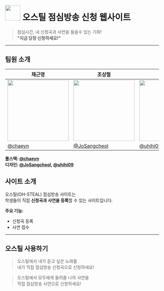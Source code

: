 # <img src="https://github.com/user-attachments/assets/6fee3dcc-695c-47a4-8fec-46ab0d3adce3" width="50"/>  ****오스틸**** 점심방송 신청 웹사이트

> 점심시간, 내 신청곡과 사연을 들을수 있는 기회!  
> **"지금 당장 신청하세요!"**

---
## 팀원 소개


| 채근영 | 조상철 | 배준하 |
| --- | --- | --- |
| <img src="https://github.com/user-attachments/assets/01266d43-1b01-4449-a6fc-5eb2aee7a298" width="200"/> | <img src="https://github.com/user-attachments/assets/63d37ee0-fbe2-4648-a042-f79e94acbe52" width="200"/> | <img src="https://github.com/user-attachments/assets/47977320-58f1-4411-abe2-a0f2177adcc2" width="200"/> |
| [@chaeyn](https://github.com/chaeyn) | [@JoSangcheol](https://github.com/JoSangcheol) | [@uhihi09](https://github.com/uhihi09) |

**풀스택: [@chaeyn](https://github.com/chaeyn)**  
**디자인: [@JoSangcheol](https://github.com/JoSangcheol), [@uhihi09](https://github.com/uhihi09)**

## 사이트 소개

오스틸(OH-STEAL) 점심방송 사이트는  
학생들이 직접 **신청곡과 사연을 등록**할 수 있는 사이트입니다.

**주요 기능:**
- 신청곡 등록
- 사연 접수
---

## 오스틸 사용하기

> 오스틸에서 내가 듣고 싶은 노래를  
> 내가 직접 점심방송 신청곡으로 신청하세요!

> 오스틸에서 모두에게 들려줄 나의 사연을  
> 직접 점심방송 사연으로 신청하세요!

> 
> 

